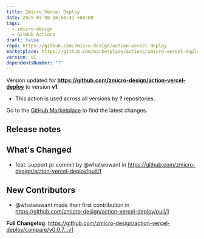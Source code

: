 ```yaml
---
title: Zmicro Vercel Deploy
date: 2025-07-08 16:58:41 +00:00
tags:
  - zmicro-design
  - GitHub Actions
draft: false
repo: https://github.com/zmicro-design/action-vercel-deploy
marketplace: https://github.com/marketplace/actions/zmicro-vercel-deploy
version: v1
dependentsNumber: "?"
---
```



Version updated for **https://github.com/zmicro-design/action-vercel-deploy** to version **v1**.
- This action is used across all versions by **?** repositories.

Go to the [GitHub Marketplace](https://github.com/marketplace/actions/zmicro-vercel-deploy) to find the latest changes.

## Release notes

## What's Changed
* feat: support pr commit by @whatwewant in https://github.com/zmicro-design/action-vercel-deploy/pull/1

## New Contributors
* @whatwewant made their first contribution in https://github.com/zmicro-design/action-vercel-deploy/pull/1

**Full Changelog**: https://github.com/zmicro-design/action-vercel-deploy/compare/v0.0.7...v1
